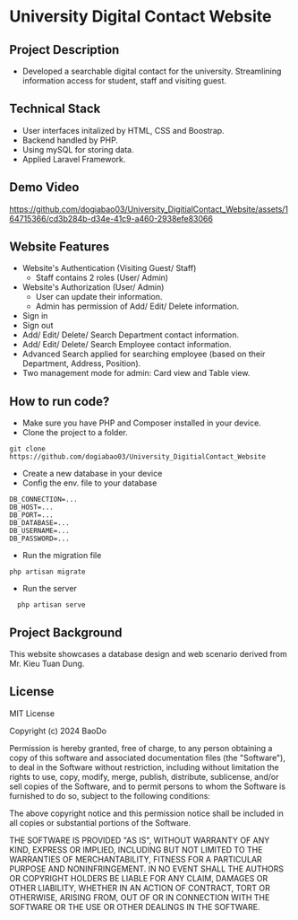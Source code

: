 # University Digital Contact Website

## Project Description 
* Developed a searchable digital contact for the university. Streamlining information access for student, staff and visiting guest.

## Technical Stack
* User interfaces initalized by HTML, CSS and Boostrap.
* Backend handled by PHP.
* Using mySQL for storing data.
* Applied Laravel Framework.

## Demo Video
https://github.com/dogiabao03/University_DigitialContact_Website/assets/164715366/cd3b284b-d34e-41c9-a460-2938efe83066

## Website Features
* Website's Authentication (Visiting Guest/ Staff)
    * Staff contains 2 roles (User/ Admin)
* Website's Authorization (User/ Admin)
    * User can update their information.
    * Admin has permission of Add/ Edit/ Delete information.
* Sign in
* Sign out
* Add/ Edit/ Delete/ Search Department contact information.
* Add/ Edit/ Delete/ Search Employee contact information.
* Advanced Search applied for searching employee (based on their Department, Address, Position).
* Two management mode for admin: Card view and Table view.

## How to run code?
* Make sure you have PHP and Composer installed in your device.
* Clone the project to a folder.
``` properties
git clone https://github.com/dogiabao03/University_DigitialContact_Website
```
* Create a new database in your device
* Config the env. file to your database
```properties
DB_CONNECTION=...
DB_HOST=...
DB_PORT=...
DB_DATABASE=...
DB_USERNAME=...
DB_PASSWORD=...
```
* Run the migration file
```properties
php artisan migrate
```
* Run the server
``` properties
  php artisan serve
```

## Project Background
This website showcases a database design and web scenario derived from Mr. Kieu Tuan Dung.

## License
MIT License

Copyright (c) 2024 BaoDo

Permission is hereby granted, free of charge, to any person obtaining a copy
of this software and associated documentation files (the "Software"), to deal
in the Software without restriction, including without limitation the rights
to use, copy, modify, merge, publish, distribute, sublicense, and/or sell
copies of the Software, and to permit persons to whom the Software is
furnished to do so, subject to the following conditions:

The above copyright notice and this permission notice shall be included in all
copies or substantial portions of the Software.

THE SOFTWARE IS PROVIDED "AS IS", WITHOUT WARRANTY OF ANY KIND, EXPRESS OR
IMPLIED, INCLUDING BUT NOT LIMITED TO THE WARRANTIES OF MERCHANTABILITY,
FITNESS FOR A PARTICULAR PURPOSE AND NONINFRINGEMENT. IN NO EVENT SHALL THE
AUTHORS OR COPYRIGHT HOLDERS BE LIABLE FOR ANY CLAIM, DAMAGES OR OTHER
LIABILITY, WHETHER IN AN ACTION OF CONTRACT, TORT OR OTHERWISE, ARISING FROM,
OUT OF OR IN CONNECTION WITH THE SOFTWARE OR THE USE OR OTHER DEALINGS IN THE
SOFTWARE.
 

  
